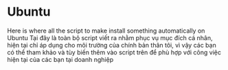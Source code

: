 # Ubuntu
Here is where all the script to make install something automatically on Ubuntu
Tại đây là toàn bộ script viết ra nhằm phục vụ mục đích cá nhân, hiện tại chỉ áp dụng cho môi trường của chính bản thân tôi, vì vậy các bạn có thể tham khảo và tùy biến thêm vào script trên để phù hợp với công việc hiện tại của các bạn tại doanh nghiệp